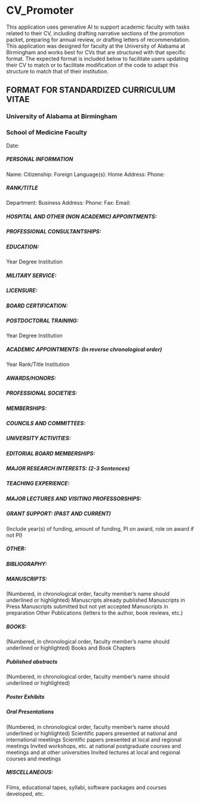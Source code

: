 # CV_Promoter
This application uses generative AI to support academic faculty with tasks related to their CV, including drafting narrative sections of the promotion packet, preparing for annual review, or drafting letters of recommendation.  This application was designed for faculty at the University of Alabama at Birmingham and works best for CVs that are structured with that specific format.  The expected format is included below to facilitate users updating their CV to match or to facilitate modification of the code to adapt this structure to match that of their institution. 

## FORMAT FOR STANDARDIZED CURRICULUM VITAE
### University of Alabama at Birmingham
### School of Medicine Faculty
Date:
##### PERSONAL INFORMATION
Name:
Citizenship:
Foreign Language(s):
Home Address:
Phone:
##### RANK/TITLE
Department:
Business Address:
Phone:
Fax:
Email:
##### HOSPITAL AND OTHER (NON ACADEMIC) APPOINTMENTS:
##### PROFESSIONAL CONSULTANTSHIPS:
##### EDUCATION:
Year Degree Institution
##### MILITARY SERVICE:
##### LICENSURE:
##### BOARD CERTIFICATION:
##### POSTDOCTORAL TRAINING:
Year Degree Institution
##### ACADEMIC APPOINTMENTS: (In reverse chronological order)
Year Rank/Title Institution
##### AWARDS/HONORS:
##### PROFESSIONAL SOCIETIES:
##### MEMBERSHIPS:
##### COUNCILS AND COMMITTEES:
##### UNIVERSITY ACTIVITIES:
##### EDITORIAL BOARD MEMBERSHIPS:
##### MAJOR RESEARCH INTERESTS: (2-3 Sentences)
##### TEACHING EXPERIENCE:
##### MAJOR LECTURES AND VISITING PROFESSORSHIPS:
##### GRANT SUPPORT: (PAST AND CURRENT)

(Include year(s) of funding, amount of funding, PI on award, role on award if not PI)
##### OTHER:
##### BIBLIOGRAPHY:
##### MANUSCRIPTS:
(Numbered, in chronological order, faculty member’s name should underlined or highlighted)
Manuscripts already published
Manuscripts in Press
Manuscripts submitted but not yet accepted
Manuscripts in preparation
Other Publications (letters to the author, book reviews, etc.)
##### BOOKS:
(Numbered, in chronological order, faculty member’s name should underlined or highlighted)
Books and Book Chapters
##### Published abstracts
(Numbered, in chronological order, faculty member’s name should underlined or highlighted)
##### Poster Exhibits
##### Oral Presentations
(Numbered, in chronological order, faculty member’s name should underlined or highlighted)
Scientific papers presented at national and international meetings
Scientific papers presented at local and regional meetings
Invited workshops, etc. at national postgraduate courses and
meetings and at other universities
Invited lectures at local and regional courses and meetings
##### MISCELLANEOUS:
Films, educational tapes, syllabi, software packages and courses developed, etc.


